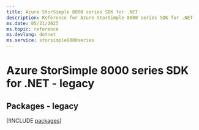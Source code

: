 ```yaml
---
title: Azure StorSimple 8000 series SDK for .NET
description: Reference for Azure StorSimple 8000 series SDK for .NET
ms.date: 05/21/2025
ms.topic: reference
ms.devlang: dotnet
ms.service: storsimple8000series
---
```

# Azure StorSimple 8000 series SDK for .NET - legacy
## Packages - legacy
[!INCLUDE [packages](storsimple-8000-series-index.md)]